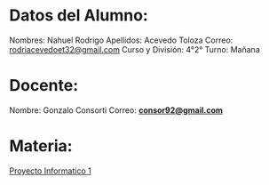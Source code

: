 # Datos del Alumno:

Nombres: Nahuel Rodrigo 
Apellidos: Acevedo Toloza
Correo: rodriacevedoet32@gmail.com
Curso y División: 4°2°
Turno: Mañana

# Docente:
Nombre: Gonzalo Consorti
Correo: **[consor92@gmail.com](https://mail.google.com/mail/?view=cm&fs=1&to=consor92%40gmail.com&authuser=0)**

# Materia:
[Proyecto Informatico 1](https://classroom.google.com/c/NjU1NzcwMjE5NzM0)


